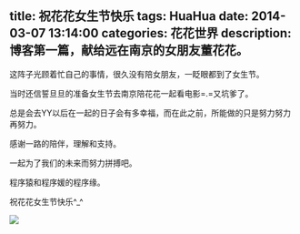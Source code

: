 title: 祝花花女生节快乐
tags: HuaHua
date: 2014-03-07 13:14:00
categories: 花花世界
description: 博客第一篇，献给远在南京的女朋友董花花。
---

这阵子光顾着忙自己的事情，很久没有陪女朋友，一眨眼都到了女生节。  

当时还信誓旦旦的准备女生节去南京陪花花一起看电影=.=又坑爹了。  

总是会去YY以后在一起的日子会有多幸福，而在此之前，所能做的只是努力努力再努力。

感谢一路的陪伴，理解和支持。

一起为了我们的未来而努力拼搏吧。

程序猿和程序媛的程序缘。

祝花花女生节快乐^_^

![](http://callmewhy.qiniudn.com/hh.JPG)


